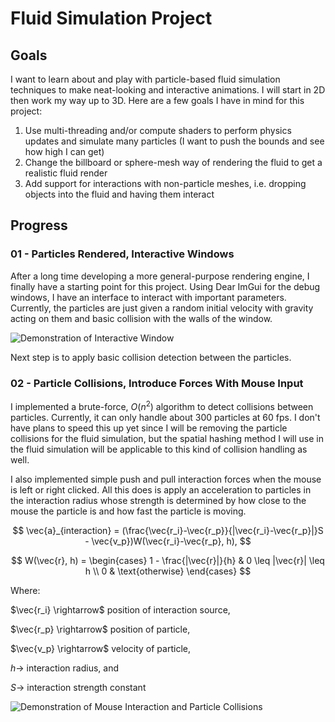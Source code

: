 # Fluid Simulation Project

## Goals
I want to learn about and play with particle-based fluid simulation techniques to make neat-looking and interactive animations. I will start in 2D then work my way up to 3D. Here are a few goals I have in mind for this project:
1. Use multi-threading and/or compute shaders to perform physics updates and simulate many particles (I want to push the bounds and see how high I can get)
2. Change the billboard or sphere-mesh way of rendering the fluid to get a realistic fluid render
3. Add support for interactions with non-particle meshes, i.e. dropping objects into the fluid and having them interact

## Progress
### 01 - Particles Rendered, Interactive Windows
After a long time developing a more general-purpose rendering engine, I finally have a starting point for this project. Using Dear ImGui for the debug windows, I have an interface to interact with important parameters.
Currently, the particles are just given a random initial velocity with gravity acting on them and basic collision with the walls of the window.

![Demonstration of Interactive Window](pics/Milestone1-InteractiveParticleSystem.gif)

Next step is to apply basic collision detection between the particles.

### 02 - Particle Collisions, Introduce Forces With Mouse Input
I implemented a brute-force, $O(n^2)$ algorithm to detect collisions between particles. Currently, it can only handle about 300 particles at 60 fps. I don't have plans to speed this up yet since I will be removing the particle collisions 
for the fluid simulation, but the spatial hashing method I will use in the fluid simulation will be applicable to this kind of collision handling as well.

I also implemented simple push and pull interaction forces when the mouse is left or right clicked. All this does is apply an acceleration to particles in the interaction radius whose strength is determined by how close to the mouse the particle is
and how fast the particle is moving.

$$ \vec{a}_{interaction} = (\frac{\vec{r_i}-\vec{r_p}}{|\vec{r_i}-\vec{r_p}|}S - \vec{v_p})W(\vec{r_i}-\vec{r_p}, h), $$
  
$$
W(\vec{r}, h) = 
	\begin{cases}
		1 - \frac{|\vec{r}|}{h} & 0 \leq |\vec{r}| \leq h \\
		0 & \text{otherwise} 
	\end{cases}
$$

Where:

$\vec{r_i} \rightarrow$ position of interaction source,

$\vec{r_p} \rightarrow$ position of particle,

$\vec{v_p} \rightarrow$ velocity of particle,

$h \rightarrow$ interaction radius, and

$S \rightarrow$ interaction strength constant


![Demonstration of Mouse Interaction and Particle Collisions](pics/Milestone2-ParticleCollisions.gif)
